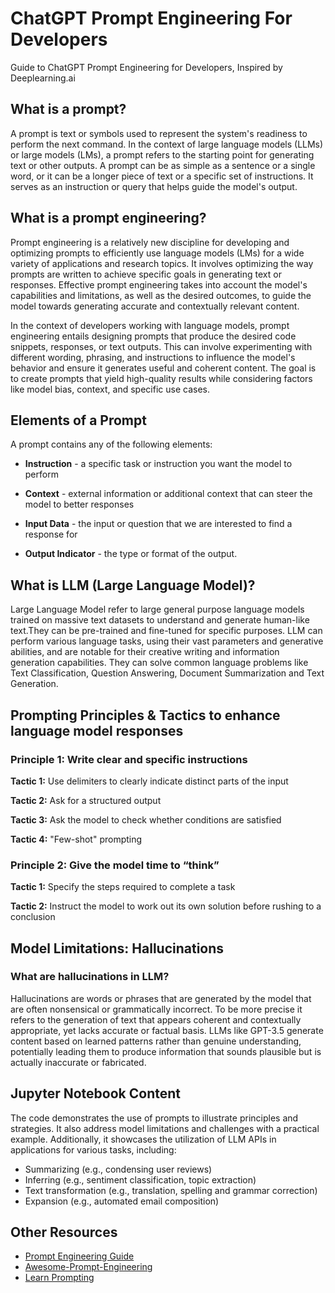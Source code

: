 # ChatGPT Prompt Engineering For Developers
Guide to ChatGPT Prompt Engineering for Developers, Inspired by Deeplearning.ai

## What is a prompt?
A prompt is text or symbols used to represent the system's readiness to perform the next command. In the context of large language models (LLMs) or large models (LMs), a prompt refers to the starting point for generating text or other outputs. A prompt can be as simple as a sentence or a single word, or it can be a longer piece of text or a specific set of instructions. It serves as an instruction or query that helps guide the model's output. 

## What is a prompt engineering?
Prompt engineering is a relatively new discipline for developing and optimizing prompts to efficiently use language models (LMs) for a wide variety of applications and research topics. It involves optimizing the way prompts are written to achieve specific goals in generating text or responses. Effective prompt engineering takes into account the model's capabilities and limitations, as well as the desired outcomes, to guide the model towards generating accurate and contextually relevant content.

In the context of developers working with language models, prompt engineering entails designing prompts that produce the desired code snippets, responses, or text outputs. This can involve experimenting with different wording, phrasing, and instructions to influence the model's behavior and ensure it generates useful and coherent content. The goal is to create prompts that yield high-quality results while considering factors like model bias, context, and specific use cases.

## Elements of a Prompt
A prompt contains any of the following elements:

- **Instruction** - a specific task or instruction you want the model to perform

- **Context** - external information or additional context that can steer the model to better responses

- **Input Data** - the input or question that we are interested to find a response for

- **Output Indicator** - the type or format of the output.

## What is LLM (Large Language Model)?
Large Language Model refer to  large general purpose language models  trained on massive text datasets to understand and generate human-like text.They can be pre-trained and fine-tuned for specific purposes. LLM can perform various language tasks, using their vast parameters and generative abilities, and are notable for their creative writing and information generation capabilities. They can solve common language problems like Text Classification, Question Answering, Document Summarization and Text Generation.


## Prompting Principles & Tactics to enhance language model responses

### Principle 1: Write clear and specific instructions
**Tactic 1:** Use delimiters to clearly indicate distinct parts of the input

**Tactic 2:** Ask for a structured output

**Tactic 3:** Ask the model to check whether conditions are satisfied

**Tactic 4:** "Few-shot" prompting


### Principle 2: Give the model time to “think”
**Tactic 1:** Specify the steps required to complete a task

**Tactic 2:** Instruct the model to work out its own solution before rushing to a conclusion

## Model Limitations: Hallucinations

### What are hallucinations in LLM?
Hallucinations are words or phrases that are generated by the model that are often nonsensical or grammatically incorrect. To be more precise it refers to the generation of text that appears coherent and contextually appropriate, yet lacks accurate or factual basis. LLMs like GPT-3.5 generate content based on learned patterns rather than genuine understanding, potentially leading them to produce information that sounds plausible but is actually inaccurate or fabricated. 

## Jupyter Notebook Content 
The code demonstrates the use of prompts to illustrate principles and strategies. It also address model limitations and challenges with a practical example. Additionally, it showcases the utilization of LLM APIs in applications for various tasks, including:

- Summarizing (e.g., condensing user reviews)
- Inferring (e.g., sentiment classification, topic extraction)
- Text transformation (e.g., translation, spelling and grammar correction)
- Expansion (e.g., automated email composition)

## Other Resources

- [Prompt Engineering Guide](https://www.promptingguide.ai/)
- [Awesome-Prompt-Engineering](https://github.com/promptslab/Awesome-Prompt-Engineering)
- [Learn Prompting](https://learnprompting.org/docs/intro)
